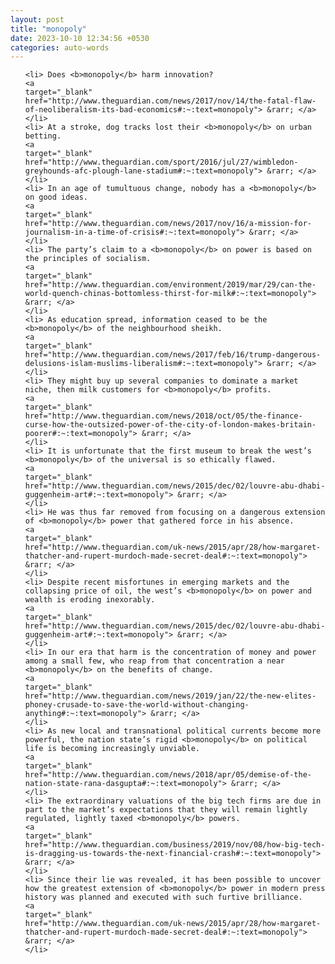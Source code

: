 ```yaml
---
layout: post
title: "monopoly"
date: 2023-10-10 12:34:56 +0530
categories: auto-words
---
```

<ol>

    <li> Does <b>monopoly</b> harm innovation?
    <a 
    target="_blank" 
    href="http://www.theguardian.com/news/2017/nov/14/the-fatal-flaw-of-neoliberalism-its-bad-economics#:~:text=monopoly"> &rarr; </a>
    </li>
    <li> At a stroke, dog tracks lost their <b>monopoly</b> on urban betting.
    <a 
    target="_blank" 
    href="http://www.theguardian.com/sport/2016/jul/27/wimbledon-greyhounds-afc-plough-lane-stadium#:~:text=monopoly"> &rarr; </a>
    </li>
    <li> In an age of tumultuous change, nobody has a <b>monopoly</b> on good ideas.
    <a 
    target="_blank" 
    href="http://www.theguardian.com/news/2017/nov/16/a-mission-for-journalism-in-a-time-of-crisis#:~:text=monopoly"> &rarr; </a>
    </li>
    <li> The party’s claim to a <b>monopoly</b> on power is based on the principles of socialism.
    <a 
    target="_blank" 
    href="http://www.theguardian.com/environment/2019/mar/29/can-the-world-quench-chinas-bottomless-thirst-for-milk#:~:text=monopoly"> &rarr; </a>
    </li>
    <li> As education spread, information ceased to be the <b>monopoly</b> of the neighbourhood sheikh.
    <a 
    target="_blank" 
    href="http://www.theguardian.com/news/2017/feb/16/trump-dangerous-delusions-islam-muslims-liberalism#:~:text=monopoly"> &rarr; </a>
    </li>
    <li> They might buy up several companies to dominate a market niche, then milk customers for <b>monopoly</b> profits.
    <a 
    target="_blank" 
    href="http://www.theguardian.com/news/2018/oct/05/the-finance-curse-how-the-outsized-power-of-the-city-of-london-makes-britain-poorer#:~:text=monopoly"> &rarr; </a>
    </li>
    <li> It is unfortunate that the first museum to break the west’s <b>monopoly</b> of the universal is so ethically flawed.
    <a 
    target="_blank" 
    href="http://www.theguardian.com/news/2015/dec/02/louvre-abu-dhabi-guggenheim-art#:~:text=monopoly"> &rarr; </a>
    </li>
    <li> He was thus far removed from focusing on a dangerous extension of <b>monopoly</b> power that gathered force in his absence.
    <a 
    target="_blank" 
    href="http://www.theguardian.com/uk-news/2015/apr/28/how-margaret-thatcher-and-rupert-murdoch-made-secret-deal#:~:text=monopoly"> &rarr; </a>
    </li>
    <li> Despite recent misfortunes in emerging markets and the collapsing price of oil, the west’s <b>monopoly</b> on power and wealth is eroding inexorably.
    <a 
    target="_blank" 
    href="http://www.theguardian.com/news/2015/dec/02/louvre-abu-dhabi-guggenheim-art#:~:text=monopoly"> &rarr; </a>
    </li>
    <li> In our era that harm is the concentration of money and power among a small few, who reap from that concentration a near <b>monopoly</b> on the benefits of change.
    <a 
    target="_blank" 
    href="http://www.theguardian.com/news/2019/jan/22/the-new-elites-phoney-crusade-to-save-the-world-without-changing-anything#:~:text=monopoly"> &rarr; </a>
    </li>
    <li> As new local and transnational political currents become more powerful, the nation state’s rigid <b>monopoly</b> on political life is becoming increasingly unviable.
    <a 
    target="_blank" 
    href="http://www.theguardian.com/news/2018/apr/05/demise-of-the-nation-state-rana-dasgupta#:~:text=monopoly"> &rarr; </a>
    </li>
    <li> The extraordinary valuations of the big tech firms are due in part to the market’s expectations that they will remain lightly regulated, lightly taxed <b>monopoly</b> powers.
    <a 
    target="_blank" 
    href="http://www.theguardian.com/business/2019/nov/08/how-big-tech-is-dragging-us-towards-the-next-financial-crash#:~:text=monopoly"> &rarr; </a>
    </li>
    <li> Since their lie was revealed, it has been possible to uncover how the greatest extension of <b>monopoly</b> power in modern press history was planned and executed with such furtive brilliance.
    <a 
    target="_blank" 
    href="http://www.theguardian.com/uk-news/2015/apr/28/how-margaret-thatcher-and-rupert-murdoch-made-secret-deal#:~:text=monopoly"> &rarr; </a>
    </li>